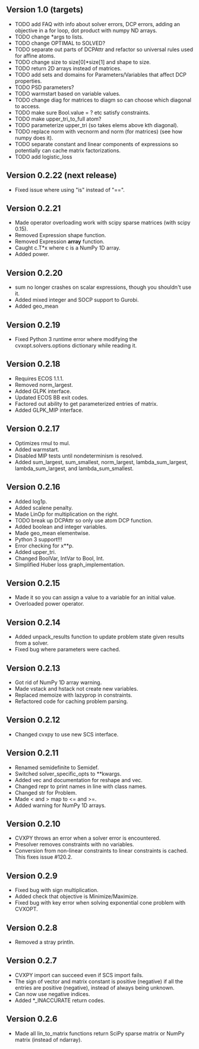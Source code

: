 Version 1.0 (targets)
---------------------
* TODO add FAQ with info about solver errors, DCP errors, adding an objective in a for loop, dot product with numpy ND arrays.
* TODO change *args to lists.
* TODO change OPTIMAL to SOLVED?
* TODO separate out parts of DCPAttr and refactor so universal rules used for affine atoms.
* TODO change size to size[0]*size[1] and shape to size.
* TODO return 2D arrays instead of matrices.
* TODO add sets and domains for Parameters/Variables that affect DCP properties.
* TODO PSD parameters?
* TODO warmstart based on variable values.
* TODO change diag for matrices to diagm so can choose which diagonal to access.
* TODO make sure Bool.value = ? etc satisfy constraints.
* TODO make upper_tri_to_full atom?
* TODO parameterize upper_tri (so takes elems above kth diagonal).
* TODO replace norm with vecnorm and norm (for matrices) (see how numpy does it).
* TODO separate constant and linear components of expressions so potentially can cache matrix factorizations.
* TODO add logistic_loss

Version 0.2.22 (next release)
-----------------------------
* Fixed issue where using "is" instead of "==".

Version 0.2.21
--------------
* Made operator overloading work with scipy sparse matrices (with scipy 0.15).
* Removed Expression shape function.
* Removed Expression __array__ function.
* Caught c.T*x where c is a NumPy 1D array.
* Added power.

Version 0.2.20
--------------
* sum no longer crashes on scalar expressions,
though you shouldn't use it.
* Added mixed integer and SOCP support to Gurobi.
* Added geo_mean

Version 0.2.19
--------------
* Fixed Python 3 runtime error where modifying the
cvxopt.solvers.options dictionary while reading it.

Version 0.2.18
--------------
* Requires ECOS 1.1.1.
* Removed norm_largest.
* Added GLPK interface.
* Updated ECOS BB exit codes.
* Factored out ability to get parameterized entries of matrix.
* Added GLPK_MIP interface.

Version 0.2.17
--------------
* Optimizes rmul to mul.
* Added warmstart.
* Disabled MIP tests until nondeterminism is resolved.
* Added sum_largest, sum_smallest, norm_largest, lambda_sum_largest, lambda_sum_largest, and lambda_sum_smallest.

Version 0.2.16
--------------
* Added log1p.
* Added scalene penalty.
* Made LinOp for multiplication on the right.
* TODO break up DCPAttr so only use atom DCP function.
* Added boolean and integer variables.
* Made geo_mean elementwise.
* Python 3 support!!!
* Error checking for x**p.
* Added upper_tri.
* Changed BoolVar, IntVar to Bool, Int.
* Simplified Huber loss graph_implementation.

Version 0.2.15
------------
* Made it so you can assign a value to a variable for an initial value.
* Overloaded power operator.

Version 0.2.14
------------
* Added unpack_results function to update problem state given results from a solver.
* Fixed bug where parameters were cached.


Version 0.2.13
------------
* Got rid of NumPy 1D array warning.
* Made vstack and hstack not create new variables.
* Replaced memoize with lazyprop in constraints.
* Refactored code for caching problem parsing.

Version 0.2.12
------------
* Changed cvxpy to use new SCS interface.

Version 0.2.11
------------
* Renamed semidefinite to Semidef.
* Switched solver_specific_opts to **kwargs.
* Added vec and documentation for reshape and vec.
* Changed repr to print names in line with class names.
* Changed str for Problem.
* Made < and > map to <= and >=.
* Added warning for NumPy 1D arrays.

Version 0.2.10
------------
* CVXPY throws an error when a solver error is encountered.
* Presolver removes constraints with no variables.
* Conversion from non-linear constraints to linear constraints is cached. This fixes issue #120.2.

Version 0.2.9
-----------
* Fixed bug with sign multiplication.
* Added check that objective is Minimize/Maximize.
* Fixed bug with key error when solving exponential cone problem with CVXOPT.

Version 0.2.8
------------
* Removed a stray println.

Version 0.2.7
------------------------------
* CVXPY import can succeed even if SCS import fails.
* The sign of vector and matrix constant is positive (negative) if all the entries are positive (negative), instead of always being unknown.
* Can now use negative indices.
* Added *_INACCURATE return codes.

Version 0.2.6
-----------
* Made all lin_to_matrix functions return SciPy sparse matrix or NumPy matrix (instead of ndarray).